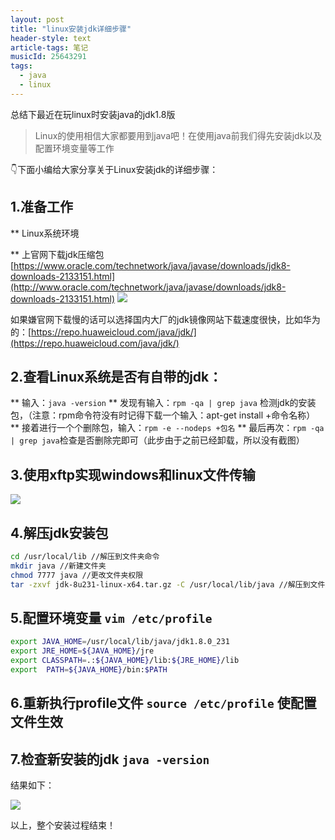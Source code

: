 ```yaml
---
layout: post
title: "linux安装jdk详细步骤"
header-style: text
article-tags: 笔记
musicId: 25643291
tags:
  - java
  - linux
---
```

总结下最近在玩linux时安装java的jdk1.8版

> Linux的使用相信大家都要用到java吧！在使用java前我们得先安装jdk以及配置环境变量等工作

👇下面小编给大家分享关于Linux安装jdk的详细步骤：

## 1.准备工作

** Linux系统环境
    
** 上官网下载jdk压缩包[https://www.oracle.com/technetwork/java/javase/downloads/jdk8-downloads-2133151.html](http://www.oracle.com/technetwork/java/javase/downloads/jdk8-downloads-2133151.html) ![](https://oscimg.oschina.net/oscnet/up-243056f5becf2916cbf7d1acb2cf8e1cd49.png)
    

如果嫌官网下载慢的话可以选择国内大厂的jdk镜像网站下载速度很快，比如华为的：[https://repo.huaweicloud.com/java/jdk/](https://repo.huaweicloud.com/java/jdk/)

## 2.查看Linux系统是否有自带的jdk：

** 输入：`java -version`
** 发现有输入：`rpm -qa | grep java` 检测jdk的安装包，（注意：rpm命令符没有时记得下载一个输入：apt-get install +命令名称）
** 接着进行一个个删除包，输入：`rpm -e --nodeps +包名`
** 最后再次：`rpm -qa | grep java`检查是否删除完即可（此步由于之前已经卸载，所以没有截图）

## 3.使用xftp实现windows和linux文件传输

![](https://oscimg.oschina.net/oscnet/up-794b389e3b706bca4e1b2eb1b8d748e2b8b.png)

## 4.解压jdk安装包

```bash
cd /usr/local/lib //解压到文件夹命令
mkdir java //新建文件夹
chmod 7777 java //更改文件夹权限
tar -zxvf jdk-8u231-linux-x64.tar.gz -C /usr/local/lib/java //解压到文件夹命令
```

## 5.配置环境变量 `vim /etc/profile`

```bash
export JAVA_HOME=/usr/local/lib/java/jdk1.8.0_231 
export JRE_HOME=${JAVA_HOME}/jre  
export CLASSPATH=.:${JAVA_HOME}/lib:${JRE_HOME}/lib  
export  PATH=${JAVA_HOME}/bin:$PATH
```

## 6.重新执行profile文件 `source /etc/profile` 使配置文件生效

## 7.检查新安装的jdk `java -version`

结果如下：

![](https://oscimg.oschina.net/oscnet/up-41cacc71507f842aec49d453eb8f697a61d.png)

以上，整个安装过程结束！